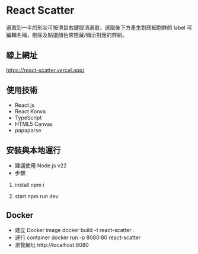 # React Scatter

選取到一半的形狀可按滑鼠右鍵取消選取，選取後下方產生對應細胞群的 label 可編輯名稱，刪除及點選顏色來隱藏/顯示對應的群組。

## 線上網址

https://react-scatter.vercel.app/

## 使用技術

- React.js
- React Konva
- TypeScript
- HTML5 Canvas
- papaparse

## 安裝與本地運行

- 建議使用 Node.js v22
- 步驟

1. install
   npm i

2. start
   npm run dev

## Docker

- 建立 Docker image
  docker build -t react-scatter .
- 運行 container
  docker run -p 8080:80 react-scatter
- 瀏覽網址
  http://localhost:8080
